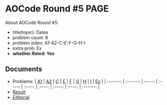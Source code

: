 # AOCode Round #5 PAGE

About AOCode Round #5:

- title(topic): Dates
- problem count: 8
- problem index: A1-A2-C-E-F-G-H-I
- extra prob: Ex
- **whether $Rated$: Yes**

## Documents

- Problems:
  | [A1](A1) | [A2](A2) | [C](C) | [E](E) | [F](F) | [G](G) | [H](H) | [I](I) | [Ex](Ex) |
  | :------: | :------: | :----: | :----: | :----: | :----: | :----: | :----: | :------: |
- [Result](result.html)
- [Editorial](editorial.html)
